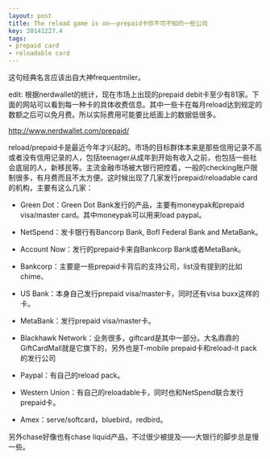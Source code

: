 ```yaml
---
layout: post
title: The reload game is on——prepaid卡你不可不知的一些公司
key: 20141227.4
tags:
- prepaid card
- reloadable card
---
```


这句经典名言应该出自大神frequentmiler。


edit: 根据nerdwallet的统计，现在市场上出现的prepaid debit卡至少有81家。下面的网站可以看到每一种卡的具体收费信息。其中一些卡在每月reload达到规定的数额之后可以免月费。所以实际费用可能要比纸面上的数据低很多。

http://www.nerdwallet.com/prepaid/

reload/prepaid卡是最近今年才兴起的。市场的目标群体本来是那些信用记录不高或者没有信用记录的人，包括teenager从成年到开始有收入之前，也包括一些社会底层的人，新移民等。主流金融市场被大银行把控着，一般的checking账户限制很多，有月费而且不太方便。这时候出现了几家发行prepaid/reloadable card的机构，主要有这么几家：

- Green Dot：Green Dot Bank发行的产品，主要有moneypak和prepaid visa/master card。其中moneypak可以用来load paypal。

- NetSpend：发卡银行有Bancorp Bank, BofI Federal Bank and MetaBank。

- Account Now：发行的prepaid卡来自Bankcorp Bank或者MetaBank。

- Bankcorp：主要是一些prepaid卡背后的支持公司，list没有提到的比如chime、

- US Bank：本身自己发行prepaid visa/master卡，同时还有visa buxx这样的卡。

- MetaBank：发行prepaid visa/master卡。

- Blackhawk Network：业务很多，giftcard是其中一部分。大名鼎鼎的GiftCardMall就是它旗下的，另外也是T-mobile prepaid卡和reload-it pack的发行公司

- Paypal：有自己的reload pack。

- Western Union：有自己的reloadable卡，同时也和NetSpend联合发行prepaid卡。

- Amex：serve/softcard，bluebird，redbird。

另外chase好像也有chase liquid产品，不过很少被提及——大银行的脚步总是慢一些。